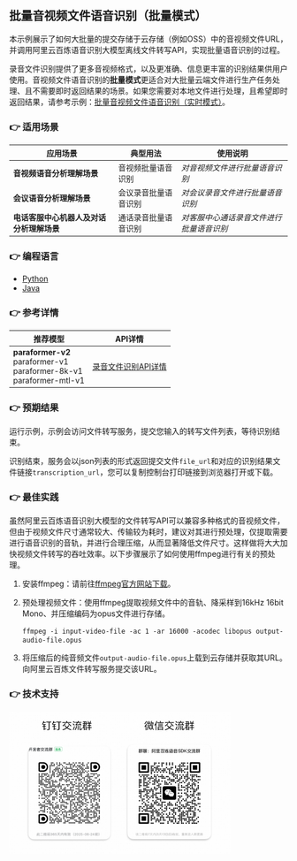 [comment]: # (title and brief introduction of the sample)
## 批量音视频文件语音识别（批量模式）
本示例展示了如何大批量的提交存储于云存储（例如OSS）中的音视频文件URL，并调用阿里云百炼语音识别大模型离线文件转写API，实现批量语音识别的过程。

录音文件识别提供了更多音视频格式，以及更准确、信息更丰富的识别结果供用户使用。音视频文件语音识别的**批量模式**更适合对大批量云端文件进行生产任务处理、且不需要即时返回结果的场景。如果您需要对本地文件进行处理，且希望即时返回结果，请参考示例：[批量音视频文件语音识别（实时模式）](../recognize_speech_from_files_by_realtime_mode/)。

[comment]: # (list of scenarios of the sample)
### :point_right: 适用场景

| 应用场景           | 典型用法 | 使用说明                 |
|----------------| ----- |----------------------|
| **音视频语音分析理解场景**   | 音视频批量语音识别 | *对音视频文件进行批量语音识别* |
| **会议语音分析理解场景** | 会议录音批量语音识别	 | *对会议录音文件进行批量语音识别*    |
| **电话客服中心机器人及对话分析理解场景**| 通话录音批量语音识别		 | *对客服中心通话录音文件进行批量语音识别*     |

[comment]: # (supported programming languages of the sample)
### :point_right: 编程语言
- [Python](./python)
- [Java](./java)

[comment]: # (model and interface of the sample)
### :point_right: 参考详情

| 推荐模型                                                        | API详情                                                                                             |
|-------------------------------------------------------------|---------------------------------------------------------------------------------------------------|
| **paraformer-v2**<br/> paraformer-v1<br/> paraformer-8k-v1 <br/>paraformer-mtl-v1  | [录音文件识别API详情](https://help.aliyun.com/zh/model-studio/developer-reference/paraformer-api)|

### :point_right: 预期结果

运行示例，示例会访问文件转写服务，提交您输入的转写文件列表，等待识别结束。

识别结束，服务会以json列表的形式返回提交文件```file_url```和对应的识别结果文件链接```transcription_url```，您可以复制控制台打印链接到浏览器打开或下载。

[comment]: # (best practices)
### :point_right: 最佳实践

虽然阿里云百炼语音识别大模型的文件转写API可以兼容多种格式的音视频文件，但由于视频文件尺寸通常较大、传输较为耗时，建议对其进行预处理，仅提取需要进行语音识别的音轨，并进行合理压缩，从而显著降低文件尺寸。这样做将大大加快视频文件转写的吞吐效率。以下步骤展示了如何使用ffmpeg进行有关的预处理。

1. 安装ffmpeg：请前往[ffmpeg官方网站下载](https://www.ffmpeg.org/download.html)。

1. 预处理视频文件：使用ffmpeg提取视频文件中的音轨、降采样到16kHz 16bit Mono、并压缩编码为opus文件进行存储。
    ```
    ffmpeg -i input-video-file -ac 1 -ar 16000 -acodec libopus output-audio-file.opus
    ```

1. 将压缩后的纯音频文件```output-audio-file.opus```上载到云存储并获取其URL。向阿里云百炼文件转写服务提交该URL。

[comment]: # (technical support of the sample)
### :point_right: 技术支持
<img src="../../../docs/image/groups.png" width="400"/>
